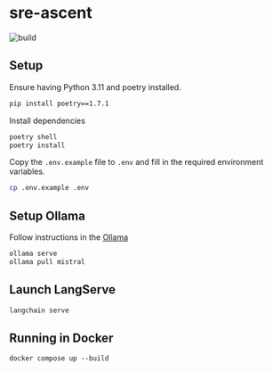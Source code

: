# sre-ascent

![build](https://github.com/hemslo/sre-ascent/actions/workflows/build.yml/badge.svg)

## Setup

Ensure having Python 3.11 and poetry installed.

```bash
pip install poetry==1.7.1
```

Install dependencies

```bash
poetry shell
poetry install
```

Copy the `.env.example` file to `.env` and fill in the required environment variables.

```bash
cp .env.example .env
```

## Setup Ollama

Follow instructions in the [Ollama](https://github.com/ollama/ollama)

```bash
ollama serve
ollama pull mistral
```

## Launch LangServe

```bash
langchain serve
```

## Running in Docker

```shell
docker compose up --build
```

